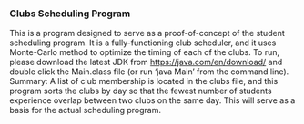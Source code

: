 ### Clubs Scheduling Program
This is a program designed to serve as a proof-of-concept of the student scheduling program. It is a fully-functioning club scheduler, and it uses Monte-Carlo method to optimize the timing of each of the clubs. To run, please download the latest JDK from https://java.com/en/download/ and double click the Main.class file (or run ‘java Main’ from the command line).
Summary: A list of club membership is located in the clubs file, and this program sorts the clubs by day so that the fewest number of students experience overlap between two clubs on the same day. This will serve as a basis for the actual scheduling program.
